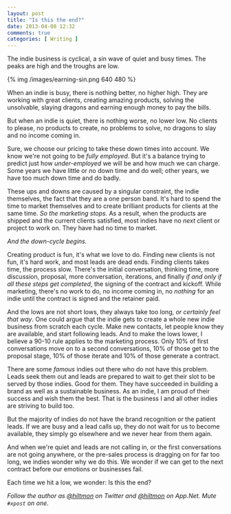```yaml
---
layout: post
title: "Is this the end?"
date: 2013-04-08 12:32
comments: true
categories: [ Writing ]
---
```


The indie business is cyclical, a sin wave of quiet and busy times. The peaks are high and the troughs are low.

{% img /images/earning-sin.png 640 480 %}

When an indie is busy, there is nothing better, no higher high. They are working with great clients, creating amazing products, solving the unsolvable, slaying dragons and earning enough money to pay the bills.

But when an indie is quiet, there is nothing worse, no lower low. No clients to please, no products to create, no problems to solve, no dragons to slay and no income coming in.

Sure, we choose our pricing to take these down times into account. We know we're not going to be *fully employed*. But it's a balance trying to predict just how *under-employed* we will be and how much we can charge. Some years we have little or no down time and do well; other years, we have too much down time and do badly.

These ups and downs are caused by a singular constraint, the indie themselves, the fact that they are a one person band. It's hard to spend the time to market themselves and to create brilliant products for clients at the same time. *So the marketing stops.*  As a result, when the products are shipped and the current clients satisfied, most indies have no *next* client or project to work on. They have had no time to market. 

*And the down-cycle begins.*

Creating product is fun, it's what we love to do. Finding new clients is not fun, it's hard work, and most leads are dead ends. Finding clients takes time, the process slow. There's the initial conversation, thinking time, more discussion, proposal, more conversation, iterations, and finally *if  and only if all these steps get completed*, the signing of the contract and kickoff. While marketing, there's no work to do, no income coming in, no *nothing* for an indie until the contract is signed and the retainer paid.

And the lows are not short lows, they always take too long, *or certainly feel that way*. One could argue that the indie gets to create a whole new indie business from scratch each cycle. Make new contacts, let people know they are available, and start following leads. And to make the lows lower, I believe a 90-10 rule applies to the marketing process. Only 10% of first conversations move on to a second conversations, 10% of those get to the proposal stage, 10% of those iterate and 10% of those generate a contract.

There are some *famous* indies out there who do not have this problem. Leads seek them out and leads are prepared to wait to get their slot to be served by those indies. Good for them. They have succeeded in building a brand as well as a sustainable business. As an indie, I am proud of their success and wish them the best. That is the business I and all other indies are striving to build too.

But the majority of indies do not have the brand recognition or the patient leads. If we are busy and a lead calls up, they do not wait for us to become available, they simply go elsewhere and we never hear from them again.

And when we're quiet and leads are not calling in, or the first conversations are not going anywhere, or the pre-sales process is dragging on for far too long, we indies wonder why we do this. We wonder if we can get to the next contract before our emotions or businesses fail.

Each time we hit a low, we wonder: Is this the end?

*Follow the author as [@hiltmon](http://twitter.com/hiltmon) on Twitter and [@hiltmon](http://alpha.app.net/hiltmon) on App.Net. Mute `#xpost` on one.*